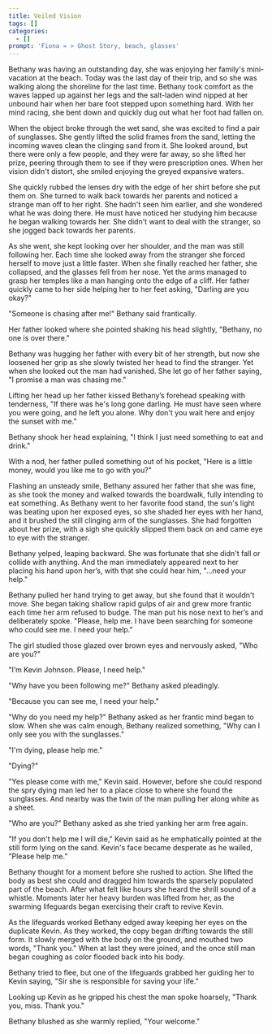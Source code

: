 ```yaml
---
title: Veiled Vision
tags: []
categories:
  - []
prompt: 'Fiona = > Ghost Story, beach, glasses'
---
```

Bethany was having an outstanding day, she was enjoying her family's mini-vacation at the beach.  Today was the last day of their trip, and so she was walking along the shoreline for the last time.  Bethany took comfort as the waves lapped up against her legs and the salt-laden wind nipped at her unbound hair when her bare foot stepped upon something hard.  With her mind racing, she bent down and quickly dug out what her foot had fallen on.

When the object broke through the wet sand, she was excited to find a pair of sunglasses.  She gently lifted the solid frames from the sand, letting the incoming waves clean the clinging sand from it.  She looked around, but there were only a few people, and they were far away, so she lifted her prize, peering through them to see if they were prescription ones.  When her vision didn't distort, she smiled enjoying the greyed expansive waters.

She quickly rubbed the lenses dry with the edge of her shirt before she put them on.<!-- more -->  She turned to walk back towards her parents and noticed a strange man off to her right.  She hadn't seen him earlier, and she wondered what he was doing there.  He must have noticed her studying him because he began walking towards her.  She didn't want to deal with the stranger, so she jogged back towards her parents.

As she went, she kept looking over her shoulder, and the man was still following her.  Each time she looked away from the stranger she forced herself to move just a little faster.  When she finally reached her father, she collapsed, and the glasses fell from her nose.  Yet the arms managed to grasp her temples like a man hanging onto the edge of a cliff.  Her father quickly came to her side helping her to her feet asking, "Darling are you okay?"

"Someone is chasing after me!"  Bethany said frantically.

Her father looked where she pointed shaking his head slightly, "Bethany, no one is over there."

Bethany was hugging her father with every bit of her strength, but now she loosened her grip as she slowly twisted her head to find the stranger.  Yet when she looked out the man had vanished.  She let go of her father saying, "I promise a man was chasing me."

Lifting her head up her father kissed Bethany’s forehead speaking with tenderness, "If there was he's long gone darling.  He must have seen where you were going, and he left you alone.  Why don't you wait here and enjoy the sunset with me."

Bethany shook her head explaining, "I think I just need something to eat and drink."

With a nod, her father pulled something out of his pocket, "Here is a little money, would you like me to go with you?"

Flashing an unsteady smile, Bethany assured her father that she was fine, as she took the money and walked towards the boardwalk, fully intending to eat something.  As Bethany went to her favorite food stand, the sun's light was beating upon her exposed eyes, so she shaded her eyes with her hand, and it brushed the still clinging arm of the sunglasses.  She had forgotten about her prize, with a sigh she quickly slipped them back on and came eye to eye with the stranger.

Bethany yelped, leaping backward.  She was fortunate that she didn't fall or collide with anything.  And the man immediately appeared next to her placing his hand upon her’s, with that she could hear him, "...need your help."

Bethany pulled her hand trying to get away, but she found that it wouldn't move.  She began taking shallow rapid gulps of air and grew more frantic each time her arm refused to budge.  The man put his nose next to her’s and deliberately spoke.  "Please, help me.  I have been searching for someone who could see me.  I need your help."

The girl studied those glazed over brown eyes and nervously asked, "Who are you?"

"I’m Kevin Johnson.  Please, I need help."

"Why have you been following me?"  Bethany asked pleadingly.

"Because you can see me, I need your help."

"Why do you need my help?"  Bethany asked as her frantic mind began to slow.  When she was calm enough, Bethany realized something, "Why can I only see you with the sunglasses."

"I'm dying, please help me."

"Dying?"

"Yes please come with me," Kevin said.  However, before she could respond the spry dying man led her to a place close to where she found the sunglasses.  And nearby was the twin of the man pulling her along white as a sheet.

"Who are you?"  Bethany asked as she tried yanking her arm free again.

"If you don't help me I will die,"  Kevin said as he emphatically pointed at the still form lying on the sand.  Kevin's face became desperate as he wailed, "Please help me."

Bethany thought for a moment before she rushed to action.  She lifted the body as best she could and dragged him towards the sparsely populated part of the beach.  After what felt like hours she heard the shrill sound of a whistle.  Moments later her heavy burden was lifted from her, as the swarming lifeguards began exercising their craft to revive Kevin. 

As the lifeguards worked Bethany edged away keeping her eyes on the duplicate Kevin.  As they worked, the copy began drifting towards the still form.  It slowly merged with the body on the ground, and mouthed two words, "Thank you."  When at last they were joined, and the once still man began coughing as color flooded back into his body.

Bethany tried to flee, but one of the lifeguards grabbed her guiding her to Kevin saying, "Sir she is responsible for saving your life."

Looking up Kevin as he gripped his chest the man spoke hoarsely, "Thank you, miss.  Thank you."

Bethany blushed as she warmly replied, "Your welcome."